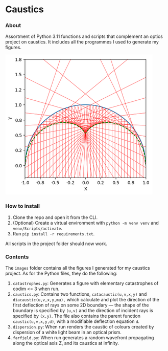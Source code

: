 # Caustics
### About
Assortment of Python 3.11 functions and scripts that complement an optics project on caustics. It includes all the programmes I used to generate my figures.

![alt text](images/circ_caustic.png)

### How to install
1. Clone the repo and open it from the CLI.
1. (Optional) Create a virtual environment with `python -m venv venv` and `venv/Scripts/activate`.
1. Run `pip install -r requirements.txt`.

All scripts in the project folder should now work.

### Contents
The `images` folder contains all the figures I generated for my caustics project. As for the Python files, they do the following:
1. `catastrophes.py`: Generates a figure with elementary catastrophes of codim <= 3 when run.
1. `caustics.py`: Contains two functions, `catacaustic(u,v,x,y)` and `diacaustic(u,v,x,y,mu),` which calculate and plot the direction of the first deflection of rays on some 2D boundary &mdash; the shape of the boundary is specified by `(u,v)` and the direction of incident rays is specified by `(x,y)`. The file also contains the parent function `caustic(u,v,x,y,d)`, with a modifiable deflection equation `d`.
1. `dispersion.py`: When run renders the caustic of colours created by dispersion of a white light beam in an optical prism.
1. `farfield.py`: When run generates a random wavefront propagating along the optical axis Z, and its caustics at infinity.